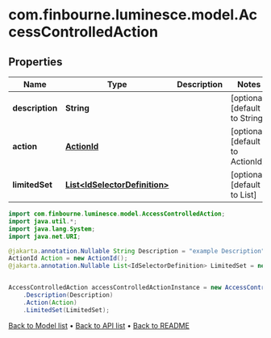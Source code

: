 # com.finbourne.luminesce.model.AccessControlledAction

## Properties

Name | Type | Description | Notes
------------ | ------------- | ------------- | -------------
**description** | **String** |  | [optional] [default to String]
**action** | [**ActionId**](ActionId.md) |  | [optional] [default to ActionId]
**limitedSet** | [**List&lt;IdSelectorDefinition&gt;**](IdSelectorDefinition.md) |  | [optional] [default to List<IdSelectorDefinition>]

```java
import com.finbourne.luminesce.model.AccessControlledAction;
import java.util.*;
import java.lang.System;
import java.net.URI;

@jakarta.annotation.Nullable String Description = "example Description";
ActionId Action = new ActionId();
@jakarta.annotation.Nullable List<IdSelectorDefinition> LimitedSet = new List<IdSelectorDefinition>();


AccessControlledAction accessControlledActionInstance = new AccessControlledAction()
    .Description(Description)
    .Action(Action)
    .LimitedSet(LimitedSet);
```


[Back to Model list](../README.md#documentation-for-models) &#8226; [Back to API list](../README.md#documentation-for-api-endpoints) &#8226; [Back to README](../README.md)
